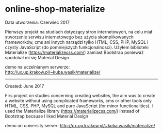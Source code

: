 # online-shop-materialize
Data utworzenia: Czerwiec 2017

Pierwszy projekt na studiach dotyczący stron internetowych,
na celu miał stworzenie serwisu internetowego bez użycia skomplikowanych frameworków, cms ani innych narzędzi
tylko HTML, CSS, PHP, MySQL i czysty JavaScript (do pomniejszych funkcjonalności).
Użyłem biblioteki Materialize (https://materializecss.com/) zamiast Bootstrap
ponieważ spodobał mi się Material Design

demo na uczelnianym serwerze: http://ux.up.krakow.pl/~kuba.wasik/materialize/

--------------------------------------------------------------------------------------------------------------

Created: June 2017

Firs project on studies concerning creating websites,
the aim was to create a website without using complicated frameworks, cms or other tools
only HTML, CSS, PHP, MySQL and pure JavaScript (for minor functionalities).
I used the Materialize library (https://materializecss.com/) instead of Bootstrap
because I liked Material Design

demo on university server: http://ux.up.krakow.pl/~kuba.wasik/materialize/
